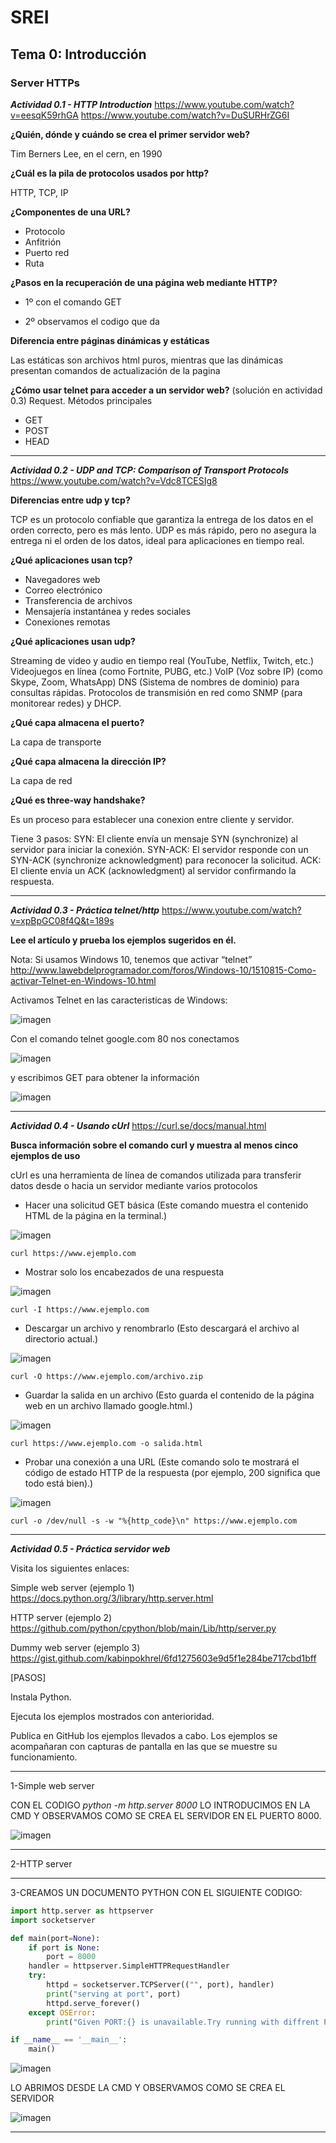 # SREI 

## Tema 0: Introducción

### Server HTTPs

***Actividad 0.1 - HTTP Introduction***
https://www.youtube.com/watch?v=eesqK59rhGA
https://www.youtube.com/watch?v=DuSURHrZG6I

**¿Quién, dónde y cuándo se crea el primer servidor web?**

Tim Berners Lee, en el cern, en 1990

**¿Cuál es la pila de protocolos usados por http?**
	
HTTP, TCP, IP

**¿Componentes de una URL?**
	
+ Protocolo
+ Anfitrión
+ Puerto red
+ Ruta

**¿Pasos en la recuperación de una página web mediante HTTP?**

+ 1º con el comando GET

+ 2º observamos el codigo que da

**Diferencia entre páginas dinámicas y estáticas**

Las estáticas son archivos html puros, mientras que las dinámicas presentan comandos de actualización de la pagina
 
**¿Cómo usar telnet para acceder a un servidor web?**
(solución en actividad 0.3)
Request. Métodos principales

+ GET 
+ POST
+ HEAD

---
***Actividad 0.2 - UDP and TCP: Comparison of Transport Protocols***
https://www.youtube.com/watch?v=Vdc8TCESIg8

**Diferencias entre udp y tcp?**

TCP es un protocolo confiable que garantiza la entrega de los datos en el orden
correcto, pero es más lento. UDP es más rápido, pero no asegura la entrega ni el orden de los datos, ideal para aplicaciones en tiempo real.

**¿Qué aplicaciones usan tcp?**

+ Navegadores web
+ Correo electrónico
+ Transferencia de archivos
+ Mensajería instantánea y redes sociales
+ Conexiones remotas

**¿Qué aplicaciones usan udp?**

Streaming de video y audio en tiempo real (YouTube, Netflix, Twitch, etc.)
Videojuegos en línea (como Fortnite, PUBG, etc.)
VoIP (Voz sobre IP) (como Skype, Zoom, WhatsApp)
DNS (Sistema de nombres de dominio) para consultas rápidas.
Protocolos de transmisión en red como SNMP (para monitorear redes) y DHCP.

**¿Qué capa almacena el puerto?**

La capa de transporte

**¿Qué capa almacena la dirección IP?**

La capa de red

**¿Qué es three-way handshake?**

Es un proceso para establecer una conexion entre cliente y servidor. 

Tiene 3 pasos:
SYN: El cliente envía un mensaje SYN (synchronize) al servidor para iniciar la conexión.
SYN-ACK: El servidor responde con un SYN-ACK (synchronize acknowledgment) para reconocer la solicitud.
ACK: El cliente envía un ACK (acknowledgment) al servidor confirmando la respuesta.

---

***Actividad 0.3 - Práctica telnet/http***
https://www.youtube.com/watch?v=xpBpGC08f4Q&t=189s

**Lee el artículo y prueba los ejemplos sugeridos en él.**

Nota: Si usamos Windows 10, tenemos que activar “telnet”
http://www.lawebdelprogramador.com/foros/Windows-10/1510815-Como-activar-Telnet-en-Windows-10.html


Activamos Telnet en las caracteristicas de Windows:

![imagen](https://github.com/user-attachments/assets/dbf53ac3-845a-426f-baec-f1c42a530391)


Con el comando telnet google.com 80 nos conectamos 

![imagen](https://github.com/user-attachments/assets/ee859972-aa5f-4b9c-a445-1f16486765d4)


y escribimos GET para obtener la información

![imagen](https://github.com/user-attachments/assets/c54d79ee-e139-436b-b28a-8c834f20e69b)

---

***Actividad 0.4 - Usando cUrl***
https://curl.se/docs/manual.html

**Busca información sobre el comando curl y muestra al menos cinco ejemplos de uso**

cUrl es una herramienta de línea de comandos utilizada para transferir datos desde o hacia un servidor mediante varios protocolos

+ Hacer una solicitud GET básica (Este comando muestra el contenido HTML de la página en la terminal.)

![imagen](https://github.com/user-attachments/assets/496232ab-c266-4e47-a0be-60ff77b6fd94)

`curl https://www.ejemplo.com`


+ Mostrar solo los encabezados de una respuesta
 
![imagen](https://github.com/user-attachments/assets/aa1abae2-0b88-4811-bb9d-600c815d1b16)

`curl -I https://www.ejemplo.com`


+ Descargar un archivo y renombrarlo (Esto descargará el archivo al directorio actual.)

![imagen](https://github.com/user-attachments/assets/10ed35ae-0759-4385-b32a-66f1b9065e38)

`curl -O https://www.ejemplo.com/archivo.zip`


+ Guardar la salida en un archivo (Esto guarda el contenido de la página web en un archivo llamado google.html.)

![imagen](https://github.com/user-attachments/assets/7f68d523-7f6d-40cb-b706-cdffe9c4b0c2)

`curl https://www.ejemplo.com -o salida.html`


+ Probar una conexión a una URL (Este comando solo te mostrará el código de estado HTTP de la respuesta (por ejemplo, 200 significa que todo está bien).)

![imagen](https://github.com/user-attachments/assets/45e1f8cf-10be-4ce3-a0d3-f8c5b55f28ad)

`curl -o /dev/null -s -w "%{http_code}\n" https://www.ejemplo.com`


---

***Actividad 0.5 - Práctica servidor web***

Visita los siguientes enlaces:

Simple web server (ejemplo 1)
https://docs.python.org/3/library/http.server.html

HTTP server (ejemplo 2)
https://github.com/python/cpython/blob/main/Lib/http/server.py

Dummy web server (ejemplo 3)
https://gist.github.com/kabinpokhrel/6fd1275603e9d5f1e284be717cbd1bff

[PASOS]

Instala Python.

Ejecuta los ejemplos mostrados con anterioridad.

Publica en GitHub los ejemplos llevados a cabo. Los ejemplos se acompañaran con capturas de pantalla en las que se muestre su funcionamiento.

---

1-Simple web server 

CON EL CODIGO *python -m http.server 8000* LO INTRODUCIMOS EN LA CMD Y OBSERVAMOS COMO SE CREA EL SERVIDOR EN EL PUERTO 8000.

![imagen](https://github.com/user-attachments/assets/a883ed1b-282d-45e0-91e3-241cc46518a5)

---

2-HTTP server

---

3-CREAMOS UN DOCUMENTO PYTHON CON EL SIGUIENTE CODIGO:


``` python
import http.server as httpserver
import socketserver

def main(port=None):
	if port is None:
		port = 8000
	handler = httpserver.SimpleHTTPRequestHandler
	try:
		httpd = socketserver.TCPServer(("", port), handler)
		print("serving at port", port)
		httpd.serve_forever()
	except OSError:
		print("Given PORT:{} is unavailable.Try running with diffrent PORT Number!".format(port))

if __name__ == '__main__':
	main()
```
![imagen](https://github.com/user-attachments/assets/62d594fb-eec5-4fe2-858a-9c0e9a896b3b)

LO ABRIMOS DESDE LA CMD Y OBSERVAMOS COMO SE CREA EL SERVIDOR

![imagen](https://github.com/user-attachments/assets/f78db4d0-9f24-454b-b198-681439deab7f)

---


